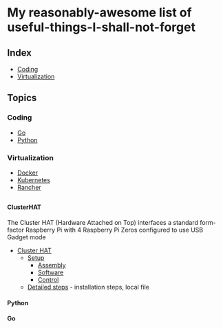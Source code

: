 # My reasonably-awesome list of useful-things-I-shall-not-forget

## Index

- [Coding](#coding)
- [Virtualization](#virtualization)

## Topics

### Coding

- [Go](#go)
- [Python](#python)

### Virtualization

- [Docker](#docker)
- [Kubernetes](#kubernetes)
- [Rancher](#k3s)

##

<!-- Contents Begin -->

#### ClusterHAT
<p>The Cluster HAT (Hardware Attached on Top) interfaces a standard form-factor Raspberry Pi with 4 Raspberry Pi Zeros configured to use USB Gadget mode</p>

- [Cluster HAT](https://clusterhat.com/)
    - [Setup](https://clusterhat.com/setup-overview)
        - [Assembly](https://clusterhat.com/setup-assembly)
        - [Software](https://clusterhat.com/setup-software)
        - [Control](https://clusterhat.com/setup-control)
    - [Detailed steps](articles/raspi_clusterhat_install.md) - installation steps, local file

#### Python


#### Go

<!-- Contents End -->

<!-- Examples, commented out
*This text will be italic*
_This will also be italic_

**This text will be bold**
__This will also be bold__

_You **can** combine them_

* Item 1
* Item 2
  * Item 2a
  * Item 2b

1. Item 1
1. Item 2
1. Item 3
   1. Item 3a
   1. Item 3b

I think you should use an `<addr>` element here instead.


```javascript
function fancyAlert(arg) {
  if(arg) {
    $.facebox({div:'#foo'})
  }
}
```
You can also simply indent your code by four spaces:

    function fancyAlert(arg) {
      if(arg) {
        $.facebox({div:'#foo'})
      }
    }
    
Here’s an example of Python code without syntax highlighting:

def foo():
    if not bar:
        return True
        
First Header | Second Header
------------ | -------------
Content from cell 1 | Content from cell 2
Content in the first column | Content in the second column
-->
